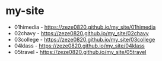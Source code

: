 # my-site
* 01himedia - https://zeze0820.github.io/my_site/01himedia
* 02chavy - https://zeze0820.github.io/my_site/02chavy
* 03college - https://zeze0820.github.io/my_site/03college
* 04klass - https://zeze0820.github.io/my_site/04klass
* 05travel - https://zeze0820.github.io/my_site/05travel
